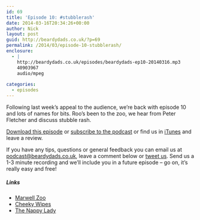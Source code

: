 ```yaml
---
id: 69
title: 'Episode 10: #stubblerash'
date: 2014-03-16T20:34:26+00:00
author: Nick
layout: post
guid: http://beardydads.co.uk/?p=69
permalink: /2014/03/episode-10-stubblerash/
enclosure:
  - |
    http://beardydads.co.uk/episodes/beardydads-ep10-20140316.mp3
    40903967
    audio/mpeg
    
categories:
  - episodes
---
```

Following last week&#8217;s appeal to the audience, we&#8217;re back with episode 10 and lots of names for bits. Roo&#8217;s been to the zoo, we hear from Peter Fletcher and discuss stubble rash.

[Download this episode](http://beardydads.co.uk/episodes/beardydads-ep10-20140316.mp3) or [subscribe to the podcast](http://feeds.feedburner.com/BeardyDads) or find us in [iTunes](https://itunes.apple.com/gb/podcast/beardy-dads/id798785734) and leave a review.

If you have any tips, questions or general feedback you can email us at <podcast@beardydads.co.uk>, leave a comment below or [tweet us](http://twitter.com/beardydads). Send us a 1-3 minute recording and we&#8217;ll include you in a future episode &#8211; go on, it&#8217;s really easy and free!

##### Links

  * [Marwell Zoo](www.marwell.org.uk)
  * [Cheeky Wipes](http://www.cheekywipes.com/)
  * [The Nappy Lady](http://www.thenappylady.co.uk/)